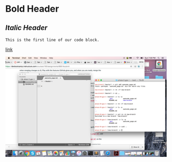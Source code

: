 # **Bold Header**

## *Italic Header*

    This is the first line of our code block.

[link](https://www.google.com)

![screenshot](GPS1.1ScreenShot.png "GPS1.1Work")